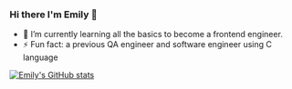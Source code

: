 ### Hi there I'm Emily 👋

<!--
**lienweb/lienweb** is a ✨ _special_ ✨ repository because its `README.md` (this file) appears on your GitHub profile.

Here are some ideas to get you started:

- 🔭 I’m currently working on ...
- 🌱 I’m currently learning ...
- 👯 I’m looking to collaborate on ...
- 🤔 I’m looking for help with ...
- 💬 Ask me about ...
- 📫 How to reach me: ...
- 😄 Pronouns: ...
- ⚡ Fun fact: ...
-->

<!-- basic info -->
- 🌱 I’m currently learning all the basics to become a frontend engineer.
- ⚡ Fun fact: a previous QA engineer and software engineer using C language

<!-- readme stats -->
[![Emily's GitHub stats](https://github-readme-stats.vercel.app/api?username=lienweb)](https://github.com/lienweb/github-readme-stats&show_icons=true&theme=shades-of-purple)